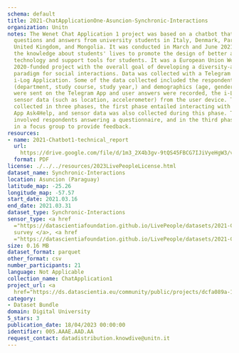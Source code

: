 ```yaml
---
schema: default
title: 2021-ChatApplicationOne-Asuncion-Synchronic-Interactions
organization: Unitn
notes: The Wenet Chat Application 1 project was based on a chatbot that collected
  questions and answers from university students in Italy, Denmark, Paraguay, the
  United Kingdom, and Mongolia. It was conducted in March and June 2021 to improve
  the knowledge about students' lives to promote the design of better and more targeted
  technology and support tools for students. It was a European Union WeNet Horizon
  2020-funded project with the overall goal of developing a diversity-aware, machine-mediated
  paradigm for social interactions. Data was collected with a Telegram App and the
  i-Log Application. Some of the data collected included the respondent's career information
  (department, study course, study year,) and demographics (age, gender'). Questions
  were sent on the Telegram App and user answers were recorded, the i-Log App recorded
  sensor data (such as location, accelerometer) from the user device. This data was
  collected in three phases, the first phase entailed interacting with the Telegram
  App Ask4Help, and sensor data was also collected during this phase. The second phase
  involved respondents answering a questionnaire, and in the third phase, they participated
  in a focus group to provide feedback.
resources:
- name: 2021-Chatbot1-technical_report
  url: 
    https://drive.google.com/file/d/1m3_2X4b3gv-9tQS45FBCG7IJiVyeHgW3/view?usp=sharing
  format: PDF
license: ./../../resources/2023LivePeopleLicense.html
dataset_name: Synchronic-Interactions
location: Asuncion (Paraguay)
latitude_map: -25.26
longitude_map: -57.57
start_date: 2021.03.16
end_date: 2021.03.31
dataset_type: Synchronic-Interactions
sensor_type: <a href 
  ="https://datascientiafoundation.github.io/LivePeople/datasets/2021-CH1-Asunci%C3%B3n-Questionnaire-Exit-Survey/">Exit
  survey </a>, <a href 
  ="https://datascientiafoundation.github.io/LivePeople/datasets/2021-CH1-Asunci%C3%B3n-Questionnaire%20Profiling/">Profiling</a>
size: 0.16 MB
dataset_format: parquet
other_format: csv
number_participants: 21
language: Not Applicable
collection_name: ChatApplication1
project_url: <a 
  href="https://ds.datascientia.eu/community/public/projects/dcfa089a-1394-4536-abce-0dc44d6aeebd">https://ds.datascientia.eu/community/public/projects/dcfa089a-1394-4536-abce-0dc44d6aeebd</a>
category:
- Dataset Bundle
domain: Digital University
5_stars: 3
publication_date: 18/04/2023 00:00:00
identifier: 005.AAAE.AAD.AA
request_contact: datadistribution.knowdive@unitn.it
---
```


